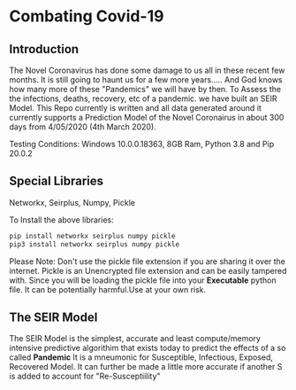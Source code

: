 # Combating Covid-19

## Introduction

The Novel Coronavirus has done some damage to us all in these recent few months. It is still going to haunt us for a few more years..... And God knows how many more of these "Pandemics" we will have by then. To Assess the the infections, deaths, recovery, etc of a pandemic. we have built an SEIR Model. This Repo currently is written and all data generated around it currently supports a Prediction Model of the Novel Coronairus in about 300 days from 4/05/2020 (4th March 2020).

Testing Conditions: Windows 10.0.0.18363, 8GB Ram, Python 3.8 and Pip 20.0.2

## Special Libraries
Networkx, Seirplus, Numpy, Pickle

To Install the above libraries:
```bash
pip install networkx seirplus numpy pickle
pip3 install networkx seirplus numpy pickle
```

Please Note: Don't use the pickle file extension if you are sharing it over the internet. Pickle is an Unencrypted file extension and can be easily tampered with. Since you will be loading the pickle file into your **Executable** python file. It can be potentially harmful.Use at your own risk.

## The SEIR Model
The SEIR Model is the simplest, accurate and least compute/memory intensive predictive algorithim that exists today to predict the effects of a so called **Pandemic** It is a mneumonic for Susceptible, Infectious, Exposed, Recovered Model. It can further be made a little more accurate if another S is added to account for "Re-Susceptiility" 

